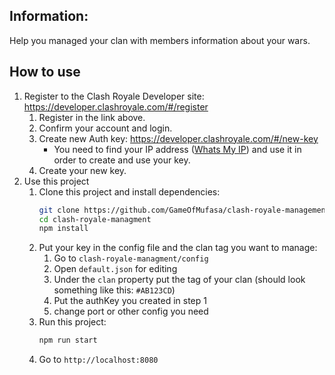 ## Information:
Help you managed your clan with members information about your wars.

## How to use
1. Register to the Clash Royale Developer site: https://developer.clashroyale.com/#/register
    1. Register in the link above.
    2. Confirm your account and login.
    3. Create new Auth key: https://developer.clashroyale.com/#/new-key
        * You need to find your IP address ([Whats My IP](http://www.whatsmyip.org/)) and use it in order to create and use your key.
    4. Create your new key.
2. Use this project
    1. Clone this project and install dependencies:
        ```bash 
        git clone https://github.com/GameOfMufasa/clash-royale-management.git
        cd clash-royale-managment
        npm install
        ```
    2. Put your key in the config file and the clan tag you want to manage:
        1. Go to ```clash-royale-managment/config```
        2. Open ```default.json``` for editing
        3. Under the ```clan``` property put the tag of your clan (should look something like this: ```#AB123CD```)
        4. Put the authKey you created in step 1
        5. change port or other config you need
    3. Run this project:
        ```bash 
        npm run start
        ```
    4. Go to ```http://localhost:8080```
